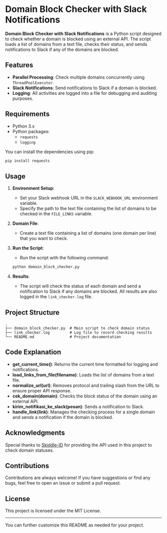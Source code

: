 # Domain Block Checker with Slack Notifications

**Domain Block Checker with Slack Notifications** is a Python script designed to check whether a domain is blocked using an external API. The script loads a list of domains from a text file, checks their status, and sends notifications to Slack if any of the domains are blocked.

## Features

- **Parallel Processing**: Check multiple domains concurrently using `ThreadPoolExecutor`.
- **Slack Notifications**: Send notifications to Slack if a domain is blocked.
- **Logging**: All activities are logged into a file for debugging and auditing purposes.

## Requirements

- Python 3.x
- Python packages:
  - `requests`
  - `logging`

You can install the dependencies using pip:

```bash
pip install requests
```

## Usage

1. **Environment Setup**:
   - Set your Slack webhook URL in the `SLACK_WEBHOOK_URL` environment variable.
   - Specify the path to the text file containing the list of domains to be checked in the `FILE_LINKS` variable.

2. **Domain File**:
   - Create a text file containing a list of domains (one domain per line) that you want to check.

3. **Run the Script**:
   - Run the script with the following command:
   
   ```bash
   python domain_block_checker.py
   ```

4. **Results**:
   - The script will check the status of each domain and send a notification to Slack if any domains are blocked. All results are also logged in the `link_checker.log` file.

## Project Structure

```
.
├── domain_block_checker.py  # Main script to check domain status
├── link_checker.log         # Log file to record checking results
└── README.md                # Project documentation
```

## Code Explanation

- **get_current_time()**: Returns the current time formatted for logging and notifications.
- **load_links_from_file(filename)**: Loads the list of domains from a text file.
- **normalize_url(url)**: Removes protocol and trailing slash from the URL to ensure proper API response.
- **cek_domain(domain)**: Checks the block status of the domain using an external API.
- **kirim_notifikasi_ke_slack(pesan)**: Sends a notification to Slack.
- **handle_link(link)**: Manages the checking process for a single domain and sends a notification if the domain is blocked.

## Acknowledgments

Special thanks to [Skiddle-ID](https://github.com/Skiddle-ID/checkdomain) for providing the API used in this project to check domain statuses.

## Contributions

Contributions are always welcome! If you have suggestions or find any bugs, feel free to open an issue or submit a pull request.

## License

This project is licensed under the MIT License.

---

You can further customize this README as needed for your project.

